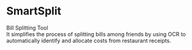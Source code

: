 # SmartSplit
Bill Splitting Tool
<br/>
It simplifies the process of splitting bills among friends by using OCR to automatically identify and allocate costs from restaurant receipts.
